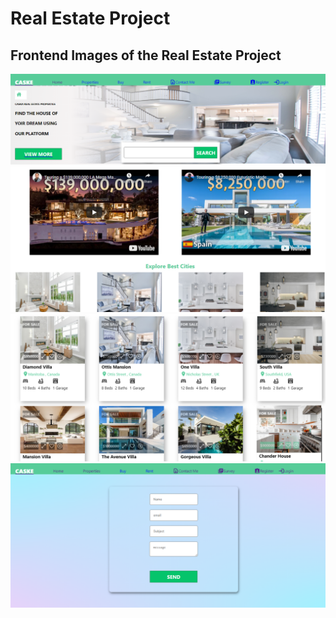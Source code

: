 # Real Estate Project

## Frontend Images of the Real Estate Project
![caske frontend image](https://github.com/Hassan-jr/Caske/blob/master/images/caske1.png?raw=true)
![caske frontend image](https://github.com/Hassan-jr/Caske/blob/master/images/caske2.png?raw=true)
![caske frontend image](https://github.com/Hassan-jr/Caske/blob/master/images/caske3.png?raw=true)
![caske frontend image](https://github.com/Hassan-jr/Caske/blob/master/images/caske4.png?raw=true)

